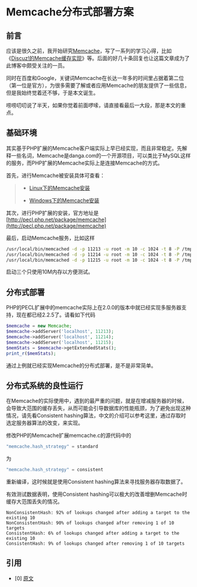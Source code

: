 # Memcache分布式部署方案

## 前言

应该是很久之前，我开始研究[Memcache](http://www.danga.com/memcached/)，写了一系列的学习心得，比如《[Discuz!的Memcache缓存实现](http://www.ccvita.com/261.html)》等。后面的好几十条回复也让这篇文章成为了此博客中颇受关注的一员。

同时在百度和Google，关键词Memcache在长达一年多的时间里占据着第二位（第一位是官方），为很多需要了解或者应用Memcache的朋友提供了一些信息，但是我始终觉着还不够，于是本文诞生。

唠唠叨叨说了半天，如果你觉着前面啰嗦，请直接看最后一大段，那是本文的重点。

## 基础环境

其实基于PHP扩展的Memcache客户端实际上早已经实现，而且非常稳定。先解释一些名词，Memcache是danga.com的一个开源项目，可以类比于MySQL这样的服务，而PHP扩展的Memcache实际上是连接Memcache的方式。

首先，进行Memcache被安装具体可查看：

> - [Linux下的Memcache安装](http://www.ccvita.com/257.html)
> 
> - [Windows下的Memcache安装](http://www.ccvita.com/258.html)

其次，进行PHP扩展的安装，官方地址是[http://pecl.php.net/package/memcache](http://pecl.php.net/package/memcache)

最后，启动Memcache服务，比如这样

```sh
/usr/local/bin/memcached -d -p 11213 -u root -m 10 -c 1024 -t 8 -P /tmp/memcached.pid
/usr/local/bin/memcached -d -p 11214 -u root -m 10 -c 1024 -t 8 -P /tmp/memcached.pid
/usr/local/bin/memcached -d -p 11215 -u root -m 10 -c 1024 -t 8 -P /tmp/memcached.pid
```

启动三个只使用10M内存以方便测试。

## 分布式部署

PHP的PECL扩展中的memcache实际上在2.0.0的版本中就已经实现多服务器支持，现在都已经2.2.5了。请看如下代码

```php
$memcache = new Memcache;
$memcache->addServer('localhost', 11213);
$memcache->addServer('localhost', 11214);
$memcache->addServer('localhost', 11215);
$memStats = $memcache->getExtendedStats();
print_r($memStats);
```

通过上例就已经实现Memcache的分布式部署，是不是非常简单。

## 分布式系统的良性运行

在Memcache的实际使用中，遇到的最严重的问题，就是在增减服务器的时候，会导致大范围的缓存丢失，从而可能会引导数据库的性能瓶颈，为了避免出现这种情况，请先看Consistent hashing算法，中文的介绍可以参考这里，通过存取时选定服务器算法的改变，来实现。

修改PHP的Memcache扩展memcache.c的源代码中的

```c
"memcache.hash_strategy" = standard
```

为

```c
"memcache.hash_strategy" = consistent
```

重新编译，这时候就是使用Consistent hashing算法来寻找服务器存取数据了。

有效测试数据表明，使用Consistent hashing可以极大的改善增删Memcache时缓存大范围丢失的情况。

```
NonConsistentHash: 92% of lookups changed after adding a target to the existing 10
NonConsistentHash: 90% of lookups changed after removing 1 of 10 targets
ConsistentHash: 6% of lookups changed after adding a target to the existing 10
ConsistentHash: 9% of lookups changed after removing 1 of 10 targets
```

## 引用

- [0] [原文](http://www.ccvita.com/261.html)